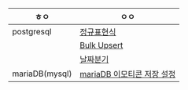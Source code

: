 | ㅎㅇ           | ㅇㅇ                                                         |
| -------------- | ------------------------------------------------------------ |
| postgresql     | [정규표현식](https://github.com/Jehaejun/organization/blob/main/postgresql/%EC%A0%95%EA%B7%9C%ED%91%9C%ED%98%84%EC%8B%9D.md) |
|                | [Bulk Upsert](https://github.com/Jehaejun/organization/blob/main/postgresql/Bulk%20Upsert.md) |
|                | [날짜분기](https://github.com/Jehaejun/organization/blob/main/postgresql/%EB%82%A0%EC%A7%9C%EB%B6%84%EA%B8%B0.md) |
| mariaDB(mysql) | [mariaDB 이모티콘 저장 설정](https://github.com/Jehaejun/organization/blob/main/mariaDB(mysql)/mariaDB%20%EC%9D%B4%EB%AA%A8%ED%8B%B0%EC%BD%98%20%EC%A0%80%EC%9E%A5%20%EC%84%A4%EC%A0%95.md) |

